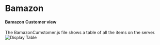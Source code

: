 # Bamazon

#### Bamazon Customer view
The BamazonCumstomer.js file shows a table of all the items on the server.
![Display Table]('../pictures/tableDisplay.png')